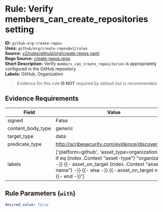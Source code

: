 # Rule: Verify members_can_create_repositories setting  
**ID:** `github-org-create-repos`  
**Uses:** `github/org/create-repos@v2/rules`  
**Source:** [v2/rules/github/org/create-repos.yaml](https://github.com/scribe-public/sample-policies/v2/rules/github/org/create-repos.yaml)  
**Rego Source:** [create-repos.rego](https://github.com/scribe-public/sample-policies/v2/rules/github/org/create-repos.rego)  
**Short Description:** Verify `members_can_create_repositories` is appropriately configured in the GitHub repository.  
**Labels:** GitHub, Organization  
> Evidence for this rule **IS NOT** required by default but is recommended.


## Evidence Requirements  
| Field | Value |
|-------|-------|
| signed | False |
| content_body_type | generic |
| target_type | data |
| predicate_type | http://scribesecurity.com/evidence/discovery/v0.1 |
| labels | ['platform=github', 'asset_type=organization', '{{- if eq (index .Context "asset-type") "organization" -}} {{- asset_on_target (index .Context "asset-name") -}} {{- else -}} {{- asset_on_target nil -}} {{- end -}}'] |

## Rule Parameters (`with`)  
```yaml
desired_value: false
```

